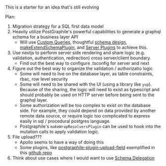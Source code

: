 This is a starter for an idea that's still evolving

Plan:
1. Migration strategy for a SQL first data model
2. Heavily utilize PostGraphile's powerful capabilities to generate a graphql schema for a business layer API
    * Will use [Custom Queries](https://www.graphile.org/postgraphile/custom-queries/), thoughtful [schema design](https://www.graphile.org/postgraphile/postgresql-schema-design/), [makeExtendSchemaPlugin](https://www.graphile.org/postgraphile/make-extend-schema-plugin/), and [Server Plugins](https://www.graphile.org/postgraphile/plugins/) to achieve this.
3. Use nextjs to perform server side rendering and share logic (e.g. validation, authentication, redirection) cross server/client boundary.
    * Find out the best way to configure .tsconfig for server and next
4. Figure out the best way to organize the validation / authorizatio logic
    * Some will need to live on the database layer, as table constraints, rbac, row level security
    * Some will need to be shared with the UI (using a library like `yup`). Because of the sharing, the logic will need to exist as typescript and should probably be used on HTTP server before being sent to the graphql layer.
    * Some authorization will be too complex to exist on the database side. For example, they could depend on data provided by another remote data source, or require logic too complicated to express easily in sql / procedural postgres language. 
    * Postgraphile's `makeWrapResolversPlugin` can be used to hook into the mutation calls to apply validation logic.
5. File upload???
    * Apollo seems to have a way of doing this
    * Some plugins, like [postgraphile-plugin-upload-field](https://github.com/mattbretl/postgraphile-plugin-upload-field) exemplified in this [github repo](https://github.com/mattbretl/postgraphile-upload-example)
6. Think about use cases where I would want to use [Schema Delegation](https://www.prisma.io/blog/graphql-schema-stitching-explained-schema-delegation-4c6caf468405)